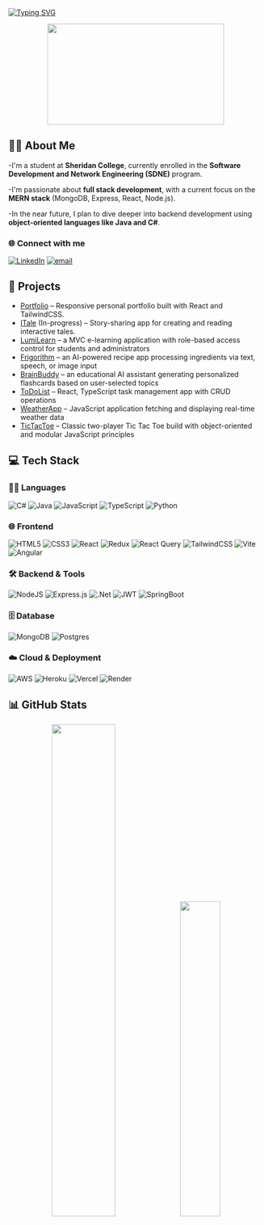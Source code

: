 [![Typing SVG](https://readme-typing-svg.demolab.com?font=Fira+Code&pause=1000&color=030A0D&width=435&lines=Hello%2C+I'm+Lam!;I'm+an+aspiring+fullstack+developer)](https://git.io/typing-svg)
<div align="center">
  <img height="200" width="350" src="https://user-images.githubusercontent.com/74038190/212749171-b84692a8-2b04-4e3b-93ca-ac14705da224.gif"/>
</div>

## 👨‍💻 About Me

-I'm a student at **Sheridan College**, currently enrolled in the **Software Development and Network Engineering (SDNE)** program.

-I'm passionate about **full stack development**, with a current focus on the **MERN stack** (MongoDB, Express, React, Node.js).  

-In the near future, I plan to dive deeper into backend development using **object-oriented languages like Java and C#**.

### 🌐 Connect with me  
[![LinkedIn](https://img.shields.io/badge/LinkedIn-%230077B5.svg?logo=linkedin&logoColor=white)](https://linkedin.com/in/nghi-lam-vo)
[![email](https://img.shields.io/badge/Email-D14836?logo=gmail&logoColor=white)](mailto:lamvo.tech@gmail.com)

## 📂 Projects

- [Portfolio](https://nghilamvo-portfolio.vercel.app/) – Responsive personal portfolio built with React and TailwindCSS.  
- [ITale](#) (In-progress) – Story-sharing app for creating and reading interactive tales.  
- [LumiLearn](https://lumi-learn-9edb0d0cbf85.herokuapp.com/) – a MVC e-learning application with role-based access control for students and administrators  
- [Frigorithm](https://devpost.com/software/fridgorithm) – an AI-powered recipe app processing ingredients via text, speech, or image input
- [BrainBuddy](https://devpost.com/software/brainbuddy-xrq4du) – an educational AI assistant generating personalized flashcards based on user-selected topics   
- [ToDoList](https://to-do-list-ten-tau.vercel.app/) – React, TypeScript task management app with CRUD operations
- [WeatherApp](https://maxins1211.github.io/weather-app/) – JavaScript application fetching and displaying real-time weather data  
- [TicTacToe](https://maxins1211.github.io/tic-tac-toe/) – Classic two-player Tic Tac Toe build with object-oriented and modular JavaScript principles
## 💻 Tech Stack

### 👨‍💻 Languages
![C#](https://img.shields.io/badge/c%23-%23239120.svg?style=for-the-badge&logo=csharp&logoColor=white)
![Java](https://img.shields.io/badge/java-%23ED8B00.svg?style=for-the-badge&logo=openjdk&logoColor=white)
![JavaScript](https://img.shields.io/badge/javascript-%23323330.svg?style=for-the-badge&logo=javascript&logoColor=%23F7DF1E)
![TypeScript](https://img.shields.io/badge/typescript-%23007ACC.svg?style=for-the-badge&logo=typescript&logoColor=white)
![Python](https://img.shields.io/badge/python-3670A0?style=for-the-badge&logo=python&logoColor=ffdd54)

### 🌐 Frontend
![HTML5](https://img.shields.io/badge/html5-%23E34F26.svg?style=for-the-badge&logo=html5&logoColor=white)
![CSS3](https://img.shields.io/badge/css3-%231572B6.svg?style=for-the-badge&logo=css3&logoColor=white)
![React](https://img.shields.io/badge/react-%2320232a.svg?style=for-the-badge&logo=react&logoColor=%2361DAFB)
![Redux](https://img.shields.io/badge/redux-%23593d88.svg?style=for-the-badge&logo=redux&logoColor=white)
![React Query](https://img.shields.io/badge/-React%20Query-FF4154?style=for-the-badge&logo=react%20query&logoColor=white)
![TailwindCSS](https://img.shields.io/badge/tailwindcss-%2338B2AC.svg?style=for-the-badge&logo=tailwind-css&logoColor=white)
![Vite](https://img.shields.io/badge/vite-%23646CFF.svg?style=for-the-badge&logo=vite&logoColor=white)
![Angular](https://img.shields.io/badge/angular-%23DD0031.svg?style=for-the-badge&logo=angular&logoColor=white)

### 🛠️ Backend & Tools
![NodeJS](https://img.shields.io/badge/node.js-6DA55F?style=for-the-badge&logo=node.js&logoColor=white)
![Express.js](https://img.shields.io/badge/express.js-%23404d59.svg?style=for-the-badge&logo=express&logoColor=%2361DAFB)
![.Net](https://img.shields.io/badge/.NET-5C2D91?style=for-the-badge&logo=.net&logoColor=white)
![JWT](https://img.shields.io/badge/JWT-black?style=for-the-badge&logo=JSON%20web%20tokens)
![SpringBoot](https://img.shields.io/badge/Spring_Boot-6DB33F?style=for-the-badge&logo=spring-boot&logoColor=white)

### 🗄️ Database
![MongoDB](https://img.shields.io/badge/MongoDB-%234ea94b.svg?style=for-the-badge&logo=mongodb&logoColor=white)
![Postgres](https://img.shields.io/badge/postgres-%23316192.svg?style=for-the-badge&logo=postgresql&logoColor=white)

### ☁️ Cloud & Deployment
![AWS](https://img.shields.io/badge/AWS-%23FF9900.svg?style=for-the-badge&logo=amazon-aws&logoColor=white)
![Heroku](https://img.shields.io/badge/heroku-%23430098.svg?style=for-the-badge&logo=heroku&logoColor=white)
![Vercel](https://img.shields.io/badge/vercel-%23000000.svg?style=for-the-badge&logo=vercel&logoColor=white)
![Render](https://img.shields.io/badge/Render-%46E3B7.svg?style=for-the-badge&logo=render&logoColor=white)


## 📊 GitHub Stats

<div align="center">
  <img src="https://github-readme-streak-stats.herokuapp.com/?user=maxins1211&theme=default&hide_border=true" width="50%" />
  <img src="https://github-readme-stats.vercel.app/api/top-langs/?username=maxins1211&theme=default&show_icons=true&hide_border=true&layout=compact" width="40%" />
</div>
